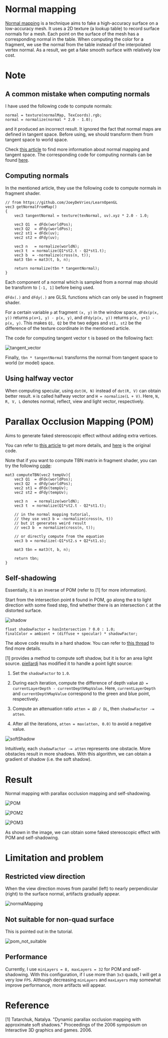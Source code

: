 # Normal mapping

[Normal mapping](https://en.wikipedia.org/wiki/Normal_mapping) is a technique aims to fake a high-accuracy surface on a low-accuracy mesh.
It uses a 2D texture (a lookup table) to record surface normals for a mesh.
Each point on the surface of the mesh has a corresponding normal in the table.
When computing the color for a fragment,
we use the normal from the table instead of the interpolated vertex normal.
As a result, we get a fake smooth surface with relatively low cost.

# Note

## A common mistake when computing normals

I have used the following code to compute normals:

```
normal = texture(normalMap, TexCoords).rgb;
normal = normalize(normal * 2.0 - 1.0);
```

and it produced an incorrect result.
It ignored the fact that normal maps are defined in tangent space.
Before using, we should transform them from tangent space to world space.

Check [this article](https://learnopengl.com/Advanced-Lighting/Normal-Mapping) to find more information about normal mapping and tangent space.
The corresponding code for computing normals can be found [here](https://github.com/JoeyDeVries/LearnOpenGL/blob/master/src/6.pbr/1.2.lighting_textured/1.2.pbr.fs).

## Computing normals

In the mentioned article, they use the following code to compute normals in fragment shader.

```
// from https://github.com/JoeyDeVries/LearnOpenGL
vec3 getNormalFromMap()
{
    vec3 tangentNormal = texture(texNormal, uv).xyz * 2.0 - 1.0;

    vec3 Q1  = dFdx(worldPos);
    vec3 Q2  = dFdy(worldPos);
    vec2 st1 = dFdx(uv);
    vec2 st2 = dFdy(uv);

    vec3 n   = normalize(worldN);
    vec3 t  = normalize(Q1*st2.t - Q2*st1.t);
    vec3 b  = -normalize(cross(n, t));
    mat3 tbn = mat3(t, b, n);

    return normalize(tbn * tangentNormal);
}
```
Each component of a normal which is sampled from a normal map should be transform to `[-1, 1]` before being used.

`dFdx(.)` and `dFdy(.)` are GLSL functions which can only be used in fragment shader.

For a certain variable `p` at fragment `(x, y)` in the window space,
`dFdx(p(x, y))` returns `p(x+1, y) - p(x, y)`,
and `dFdy(p(x, y))` returns `p(x, y+1) - p(x, y)`.
This makes `Q1, Q2` be the two edges and `st1, st2` be the difference of the texture coordinate in the mentioned article.

The code for computing tangent vector `t` is based on the following fact:

![tangent_vector](./res/tangent_vector.png)

Finally, `tbn * tangentNormal` transforms the normal from tangent space to world (or model) space.  

## Using halfway vector

When computing specular, using `dot(H, N)` instead of `dot(R, V)` can obtain better result.
`H` is called halfway vector and `H = normalize(L + V)`.
Here, `N, R, V, L` denotes normal, reflect, view and light vector, respectively.

# Parallax Occlusion Mapping (POM)

Aims to generate faked stereoscopic effect without adding extra vertices.

You can refer to [this article](https://learnopengl.com/Advanced-Lighting/Parallax-Mapping) to get more details, and [here](https://github.com/JoeyDeVries/LearnOpenGL/tree/master/src/5.advanced_lighting/5.3.parallax_occlusion_mapping) is the original code.

Note that if you want to compute TBN matrix in fragment shader,
you can try the following [code](https://github.com/JoeyDeVries/LearnOpenGL/tree/master/src/5.advanced_lighting/4.normal_mapping):

```
mat3 computeTBN(vec2 tempUv){
    vec3 Q1  = dFdx(worldPos);
    vec3 Q2  = dFdy(worldPos);
    vec2 st1 = dFdx(tempUv);
    vec2 st2 = dFdy(tempUv);

    vec3 n   = normalize(worldN);
    vec3 t  = normalize(Q1*st2.t - Q2*st1.t);

    // in the normal mapping tutorial,
    // they use vec3 b = -normalize(cross(n, t))
    // but it generates weird result
    // vec3 b  = normalize(cross(n, t));

    // or directly compute from the equation
    vec3 b = normalize(-Q1*st2.s + Q2*st1.s);

    mat3 tbn = mat3(t, b, n);

    return tbn;
}
```

## Self-shadowing

Essentially, it is an inverse of POM (refer to [1] for more information).

Start from the intersection point `B` found in POM,
go along the `B` to light direction with some fixed step,
find whether there is an intersection `C` at the distorted surface.

![shadow](./res/shadow.jpg)

```
float shadowFactor = hasIntersection ? 0.0 : 1.0;
finalColor = ambient + (diffuse + specular) * shadowFactor;
```

The above code results in a hard shadow.
You can refer to [this thread](https://stackoverflow.com/questions/55089830/adding-shadows-to-parallax-occlusion-map) to find more details.

[1] provides a method to compute soft shadow,
but it is for an area light source.
[piellardj](https://github.com/piellardj/parallax-mapping/blob/master/shaders/parallax.frag)
has modified it to handle a point light source:

1. Set the `shadowFactor` to `1.0`.

2. During each iteration,
compute the difference of depth value `ΔD = currentLayerDepth - currentDepthMapValue`.
Here, `currentLayerDepth` and `currentDepthMapValue` correspond to the green and blue point, respectively.

3. Compute an attenuation ratio `atten = ΔD / DL`, then `shadowFactor -= atten`.

4. After all the iterations, `atten = max(atten, 0.0)` to avoid a negative value.

![softShadow](./res/softShadow.jpg)

Intuitively, each `shadowFactor -= atten` represents one obstacle.
More obstacles result in more shadows.
With this algorithm, we can obtain a gradient of shadow (i.e. the soft shadow).

# Result

Normal mapping with parallax occlusion mapping and self-shadowing.

![POM](./result/result_pom.jpg)

![POM2](./result/result_pom2.jpg)

![POM3](./result/result_pom3.jpg)

As shown in the image,
we can obtain some faked stereoscopic effect with POM and self-shadowing.

# Limitation and problem

## Restricted view direction

When the view direction moves from parallel (left) to nearly perpendicular (right) to the surface normal, artifacts gradually appear.

![normalMapping](./result/result.jpg)

## Not suitable for non-quad surface

This is pointed out in the tutorial.

![pom_not_suitable](./result/pom_not_suitable.jpg)

## Performance

Currently, I use `minLayers = 8, maxLayers = 32` for POM and self-shadowing.
With this configuration, if I use more than `3x3` quads, I will get a very low `FPS`.
Although decreasing `minLayers` and `maxLayers` may somewhat improve performance,
more artifacts will appear.

# Reference

[1] Tatarchuk, Natalya. "Dynamic parallax occlusion mapping with approximate soft shadows." Proceedings of the 2006 symposium on Interactive 3D graphics and games. 2006.

